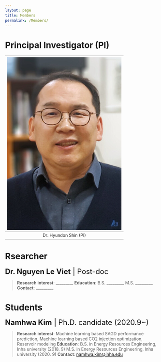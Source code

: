 ```yaml
---
layout: page
title: Members
permalink: /Members/
---
```


# Principal Investigator (PI)

| ![space-1.jpg](https://github.com/Inha-ERE/cure.github.io/blob/main/dr_shin.PNG?raw=true) | 
|:--:| 
| Dr. Hyundon Shin (PI) |

# Rsearcher

<font size = 5>**Dr. Nguyen Le Viet** | Post-doc </font> 
> **Research interest**: _________
> **Education**: 
> B.S. _________
> M.S. _________ 
> **Contact**: _________

# Students

<font size = 5>**Namhwa Kim** | Ph.D. candidate (2020.9~)</font> 
> **Research interest**: Machine learning based SAGD performance prediction, Machine learning based CO2 injection optimization, Reservoir modeling
> **Education**: 
> B.S. in Energy Resources Engineering, Inha university (2018. 9)
> M.S. in Energy Resources Engineering, Inha university (2020. 9) 
> **Contact**: namhwa.kim@inha.edu
